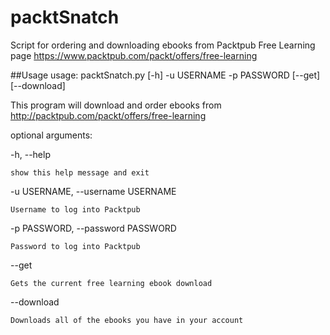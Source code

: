 # packtSnatch
Script for ordering and downloading ebooks from Packtpub Free Learning page
https://www.packtpub.com/packt/offers/free-learning

##Usage
usage: packtSnatch.py [-h] -u USERNAME -p PASSWORD [--get] [--download]

This program will download and order ebooks from
http://packtpub.com/packt/offers/free-learning

optional arguments:

  -h, --help
  
    show this help message and exit

  -u USERNAME, --username USERNAME
  
    Username to log into Packtpub
    
  -p PASSWORD, --password PASSWORD
  
    Password to log into Packtpub
    
  --get
  
    Gets the current free learning ebook download
    
  --download
  
    Downloads all of the ebooks you have in your account
